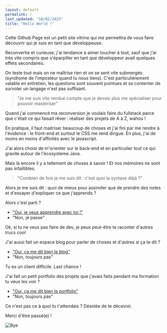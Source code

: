 ```yaml
---
layout: default
permalink: /
last_updated: "18/02/2023"
title: "Hello World !"
---
```


Cette Github Page est un petit site vitrine qui me permettra de vous faire découvrir qui je suis en tant que développeuse.

Reconvertie et curieuse, j'ai tendance à aimer toucher à tout, sauf que j'ai très vite compris que s'éparpiller en tant que développeur avait quelques effets secondaires.

On teste tout mais on ne maîtrise rien et on se sent vite submergés (syndrome de l'imposteur quand tu nous tiens). C'est particulièrement valable en entretien, les questions sont souvent pointues et se contenter de survoler un langage n'est pas suffisant. 

> "Je me suis vite rendue compte que je devais plus me spécialiser pour pouvoir masteriser"

Quand j'ai commencé ma reconversion je voulais faire du <span class="keywords">fullstack</span> parce que c'était ce qui faisait rêver : réaliser des projets de A à Z, wahou ! 

En pratique, il faut maitriser beaucoup de choses et j'ai fini par me rendre à l'évidence : le front-end et surtout le <span class="keywords">CSS</span> me rend dingue. En plus, j'ai de moins en moins d'affinités avec le javascript.

J'ai alors choisi de m'orienter sur le back-end et en particulier tout ce qui gravite autour de l'écosysteme <span class="keywords">Java</span>.

Mais là encore il y a tellement de choses à savoir ! Et nos mémoires ne sont pas infaillibles. 

> "Combien de fois je me suis dit : c'est quoi la syntaxe déjà ?"

Alors je me suis dit : quoi de mieux pour assimiler que de prendre des notes et d'essayer d'expliquer ce que j'apprends ?

Alors c'est parti ?

- ["Oui, je veux apprendre avec toi !"](/notes)
- "Non, je passe"

Ok, si tu ne veux pas faire de dev, je peux peut-être te raconter d'autres trucs cool

J'ai aussi fait un espace blog pour parler de choses et d'autres si ça te dit ?

- ["Oui, ça me dit bien le blog"](/blog)
- "Non, toujours pas"

Tu es un client difficile. Last chance !

J'ai fait un petit portfolio des projets que j'avais faits pendant ma formation tu veux les voir ?

- ["Oui, ça me dit bien le portfolio"](/portfolio)
- "Non, toujours pas"

Ce n'est pas ce à quoi tu t'attendais ? Désolée de te décevoir.

Merci d'être passé(e) !


![Bye](https://media4.giphy.com/media/fWgQH01z4rjwrZckyM/giphy.gif?cid=ecf05e473o6r3en86t1p2slv0v6x5sqcpuss1x7scy9mt68a&rid=giphy.gif
"Bye")
